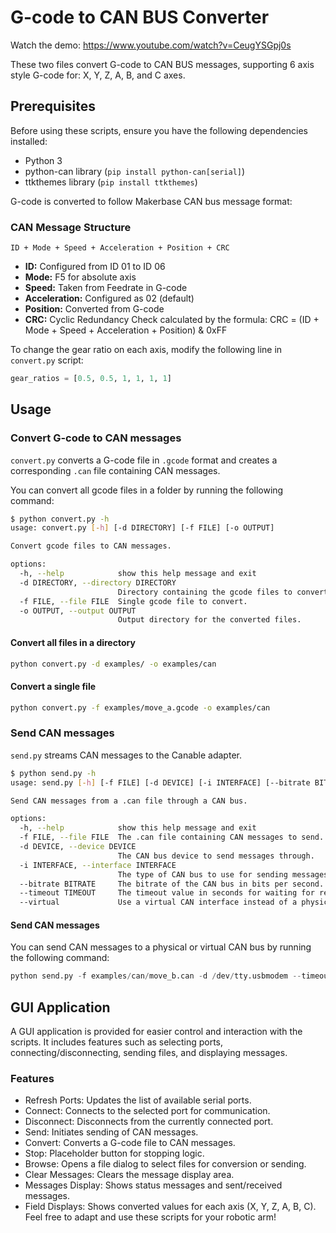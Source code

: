 
# G-code to CAN BUS Converter

Watch the demo: https://www.youtube.com/watch?v=CeugYSGpj0s

These two files convert G-code to CAN BUS messages, supporting 6 axis style G-code for: X, Y, Z, A, B, and C axes.

## Prerequisites
Before using these scripts, ensure you have the following dependencies installed:
- Python 3
- python-can library (`pip install python-can[serial]`)
- ttkthemes library (`pip install ttkthemes`)

G-code is converted to follow Makerbase CAN bus message format:

### CAN Message Structure

```
ID + Mode + Speed + Acceleration + Position + CRC
```

- **ID:** Configured from ID 01 to ID 06
- **Mode:** F5 for absolute axis
- **Speed:** Taken from Feedrate in G-code
- **Acceleration:** Configured as 02 (default)
- **Position:** Converted from G-code
- **CRC:** Cyclic Redundancy Check calculated by the formula: CRC = (ID + Mode + Speed + Acceleration + Position) & 0xFF

To change the gear ratio on each axis, modify the following line in `convert.py` script:

```python
gear_ratios = [0.5, 0.5, 1, 1, 1, 1]
```

## Usage

### Convert G-code to CAN messages

`convert.py` converts a G-code file in `.gcode` format and creates a corresponding `.can` file containing CAN messages.

You can convert all gcode files in a folder by running the following command:

```bash
$ python convert.py -h
usage: convert.py [-h] [-d DIRECTORY] [-f FILE] [-o OUTPUT]

Convert gcode files to CAN messages.

options:
  -h, --help            show this help message and exit
  -d DIRECTORY, --directory DIRECTORY
                        Directory containing the gcode files to convert.
  -f FILE, --file FILE  Single gcode file to convert.
  -o OUTPUT, --output OUTPUT
                        Output directory for the converted files.
```

#### Convert all files in a directory

```bash
python convert.py -d examples/ -o examples/can
```

#### Convert a single file

```bash
python convert.py -f examples/move_a.gcode -o examples/can
```

### Send CAN messages

`send.py` streams CAN messages to the Canable adapter.

```bash
$ python send.py -h
usage: send.py [-h] [-f FILE] [-d DEVICE] [-i INTERFACE] [--bitrate BITRATE] [--timeout TIMEOUT] [--virtual]

Send CAN messages from a .can file through a CAN bus.

options:
  -h, --help            show this help message and exit
  -f FILE, --file FILE  The .can file containing CAN messages to send.
  -d DEVICE, --device DEVICE
                        The CAN bus device to send messages through.
  -i INTERFACE, --interface INTERFACE
                        The type of CAN bus to use for sending messages.
  --bitrate BITRATE     The bitrate of the CAN bus in bits per second.
  --timeout TIMEOUT     The timeout value in seconds for waiting for responses.
  --virtual             Use a virtual CAN interface instead of a physical one.
```

#### Send CAN messages

You can send CAN messages to a physical or virtual CAN bus by running the following command:

```python
python send.py -f examples/can/move_b.can -d /dev/tty.usbmodem --timeout 5
```

## GUI Application
A GUI application is provided for easier control and interaction with the scripts. It includes features such as selecting ports, connecting/disconnecting, sending files, and displaying messages.

### Features
- Refresh Ports: Updates the list of available serial ports.
- Connect: Connects to the selected port for communication.
- Disconnect: Disconnects from the currently connected port.
- Send: Initiates sending of CAN messages.
- Convert: Converts a G-code file to CAN messages.
- Stop: Placeholder button for stopping logic.
- Browse: Opens a file dialog to select files for conversion or sending.
- Clear Messages: Clears the message display area.
- Messages Display: Shows status messages and sent/received messages.
- Field Displays: Shows converted values for each axis (X, Y, Z, A, B, C).
Feel free to adapt and use these scripts for your robotic arm!


